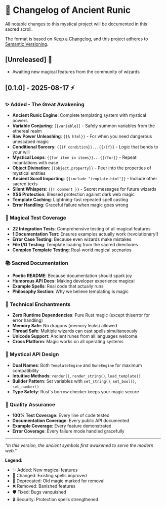 # 📜 Changelog of Ancient Runic

All notable changes to this mystical project will be documented in this sacred scroll.

The format is based on [Keep a Changelog](https://keepachangelog.com/en/1.0.0/),
and this project adheres to [Semantic Versioning](https://semver.org/spec/v2.0.0.html).

## [Unreleased] 🔮
- Awaiting new magical features from the community of wizards

## [0.1.0] - 2025-08-17 ⚡
### ✨ Added - The Great Awakening
- **Ancient Runic Engine**: Complete templating system with mystical powers
- **Variable Conjuring**: `{{variable}}` - Safely summon variables from the ethereal realm
- **Raw Power Unleashing**: `{{& html}}` - For when you need dangerous unescaped magic
- **Conditional Sorcery**: `{{if condition}}...{{/if}}` - Logic that bends to your will
- **Mystical Loops**: `{{for item in items}}...{{/for}}` - Repeat incantations with ease
- **Object Divination**: `{{object.property}}` - Peer into the properties of mystical entities
- **Ancient Scroll Importing**: `{{include "template.html"}}` - Include other sacred texts
- **Silent Whispers**: `{{! comment }}` - Secret messages for future wizards
- **XSS Protection**: Blessed protection against dark web magic
- **Template Caching**: Lightning-fast repeated spell casting
- **Error Handling**: Graceful failure when magic goes wrong

### 🧪 Magical Test Coverage
- **22 Integration Tests**: Comprehensive testing of all magical features
- **1 Documentation Test**: Ensures examples actually work (revolutionary!)
- **Error Case Testing**: Because even wizards make mistakes
- **File I/O Testing**: Template loading from the sacred directories
- **Complex Template Testing**: Real-world magical scenarios

### 📚 Sacred Documentation
- **Poetic README**: Because documentation should spark joy
- **Humorous API Docs**: Making developer experience magical
- **Example Spells**: Real code that actually runs
- **Philosophy Section**: Why we believe templating is magic

### 🔧 Technical Enchantments
- **Zero Runtime Dependencies**: Pure Rust magic (except thiserror for error handling)
- **Memory Safe**: No dragons (memory leaks) allowed
- **Thread Safe**: Multiple wizards can cast spells simultaneously
- **Unicode Support**: Ancient runes from all languages welcome
- **Cross Platform**: Magic works on all operating systems

### 🎨 Mystical API Design
- **Dual Names**: Both `TemplateEngine` and `RuneEngine` for maximum compatibility
- **Intuitive Methods**: `render()`, `render_string()`, `load_template()`
- **Builder Pattern**: Set variables with `set_string()`, `set_bool()`, `set_number()`
- **Type Safety**: Rust's borrow checker keeps your magic secure

### 🌟 Quality Assurance
- **100% Test Coverage**: Every line of code tested
- **Documentation Coverage**: Every public API documented
- **Example Coverage**: Every feature demonstrated
- **Error Coverage**: Every failure mode handled gracefully

---

*"In this version, the ancient symbols first awakened to serve the modern web."*

**Legend:**
- ✨ Added: New magical features
- 🔧 Changed: Existing spells improved
- 🚫 Deprecated: Old magic marked for removal
- ❌ Removed: Banished features
- 🛡️ Fixed: Bugs vanquished
- 🔒 Security: Protection spells strengthened
